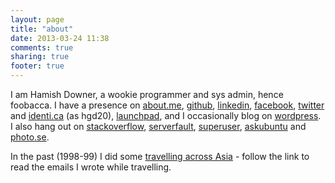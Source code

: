 ```yaml
---
layout: page
title: "about"
date: 2013-03-24 11:38
comments: true
sharing: true
footer: true
---
```

I am Hamish Downer, a wookie programmer and sys admin, hence foobacca. I 
have a presence on 
[about.me](http://about.me/hamishdowner), 
[github](http://github.com/foobacca),
[linkedin](http://www.linkedin.com/pub/hamish-downer/40/b03/872),
[facebook](http://www.facebook.com/hamish.downer),
[twitter](http://twitter.com/hgd20) and [identi.ca](http://identi.ca/hgd20) (as hgd20), 
[launchpad](https://launchpad.net/~mishd), 
and I occasionally 
blog on [wordpress](http://wookielove.wordpress.com). I also hang out on
[stackoverflow](http://stackoverflow.com/users/3189/hamish-downer), 
[serverfault](http://serverfault.com/users/629/hamish-downer),
[superuser](http://superuser.com/users/1630/hamish-downer),
[askubuntu](http://askubuntu.com/users/150/hamish-downer) and
[photo.se](http://photo.stackexchange.com/users/130/hamish-downer).

In the past (1998-99) I did some [travelling across Asia](/asia.html) - follow 
the link to read the emails I wrote while travelling.

